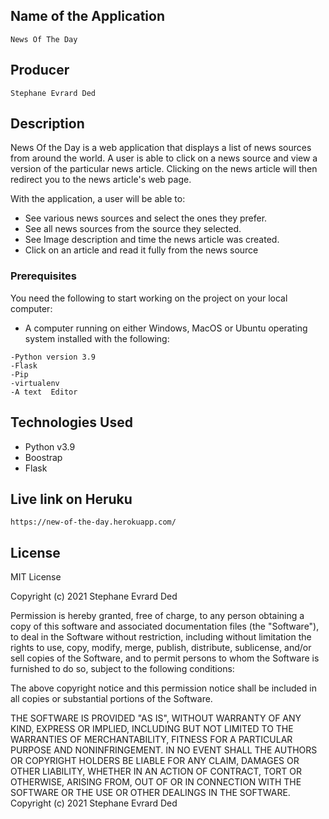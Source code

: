 ## Name of the Application
    News Of The Day

## Producer
    Stephane Evrard Ded 

## Description

News Of the Day  is a web application that displays a list of news sources from around the world. A user is able to click on a news source and view a version of the particular news article. Clicking on the news article will then redirect you to the news article's web page.

With the application, a user will be able to:

* See various news sources and select the ones they prefer.
* See all news sources from the source they selected.
* See Image description and time the news article was created.
* Click on an article and read it fully from the news source

### Prerequisites

You need the following to start working on the project on your local computer:

* A computer running on either Windows, MacOS or Ubuntu operating system installed with the following:

```
-Python version 3.9
-Flask
-Pip
-virtualenv
-A text  Editor
```

## Technologies Used

* Python v3.9
* Boostrap
* Flask

## Live link on Heruku
    https://new-of-the-day.herokuapp.com/

## License

MIT License

Copyright (c) 2021 Stephane Evrard Ded

Permission is hereby granted, free of charge, to any person obtaining a copy of this software and associated documentation files (the "Software"), to deal in the Software without restriction, including without limitation the rights to use, copy, modify, merge, publish, distribute, sublicense, and/or sell copies of the Software, and to permit persons to whom the Software is furnished to do so, subject to the following conditions:

The above copyright notice and this permission notice shall be included in all copies or substantial portions of the Software.

THE SOFTWARE IS PROVIDED "AS IS", WITHOUT WARRANTY OF ANY KIND, EXPRESS OR IMPLIED, INCLUDING BUT NOT LIMITED TO THE WARRANTIES OF MERCHANTABILITY, FITNESS FOR A PARTICULAR PURPOSE AND NONINFRINGEMENT. IN NO EVENT SHALL THE AUTHORS OR COPYRIGHT HOLDERS BE LIABLE FOR ANY CLAIM, DAMAGES OR OTHER LIABILITY, WHETHER IN AN ACTION OF CONTRACT, TORT OR OTHERWISE, ARISING FROM, OUT OF OR IN CONNECTION WITH THE SOFTWARE OR THE USE OR OTHER DEALINGS IN THE SOFTWARE. Copyright (c) 2021 Stephane Evrard Ded


